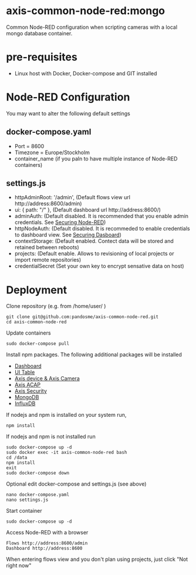 # axis-common-node-red:mongo
Common Node-RED configuration when scripting cameras with a local mongo database container.

# pre-requisites
- Linux host with Docker, Docker-compose and GIT installed

# Node-RED Configuration
You may want to alter the following default settings

## docker-compose.yaml
- Port = 8600
- Timezone = Europe/Stockholm
- container_name (if you paln to have multiple instance of Node-RED containers)

## settings.js
- httpAdminRoot: '/admin',   (Default flows view url http://address:8600/admin)
- ui: { path: "/" },         (Default dashboard url http://address:8600/)
- adminAuth:                 (Default disabled.  It is recommended that you enable admin credentials.  See [Securing Node-RED](https://nodered.org/docs/user-guide/runtime/securing-node-red#editor--admin-api-security))
- httpNodeAuth:              (Default disabled.  It is recommeded to enable credentials to dashboard view. See [Securing Dasboard](https://nodered.org/docs/user-guide/runtime/securing-node-red#http-node-security))
- contextStorage:            (Default enabled.  Contect data will be stored and retained between reboots)
- projects:                  (Default enable.  Allows to revisioning of local projects or import remote repositories)  
- credentialSecret           (Set your own key to encrypt sensative data on host)

# Deployment
Clone repository (e.g. from /home/user/ )
```
git clone git@github.com:pandosme/axis-common-node-red.git
cd axis-common-node-red
```
Update containers
```
sudo docker-compose pull
```
Install npm packages. 
The following additional packages will be installed
- [Dashboard](https://flows.nodered.org/node/node-red-dashboard)
- [UI Table](https://flows.nodered.org/node/node-red-node-ui-table)
- [Axis device & Axis Camera](https://flows.nodered.org/node/node-red-contrib-axis-device)
- [Axis ACAP](https://flows.nodered.org/node/node-red-contrib-axis-acap)
- [Axis Security](https://flows.nodered.org/node/node-red-contrib-axis-security)
- [MongoDB](https://flows.nodered.org/node/node-red-node-mongodb)
- [InfluxDB](https://flows.nodered.org/node/node-red-contrib-influxdb)

If nodejs and npm is installed on your system run,
```
npm install
```
If nodejs and npm is not installed run
```
sudo docker-compose up -d
sudo docker exec -it axis-common-node-red bash
cd /data
npm install
exit
sudo docker-compose down
```
Optional edit docker-compose and settings.js (see above)
```
nano docker-compose.yaml
nano settings.js
```
Start container
```
sudo docker-compose up -d
```
Access Node-RED with a browser
```
Flows http://address:8600/admin
Dashboard http://address:8600
```
When entering flows view and you don't plan using projects, just click "Not right now"
